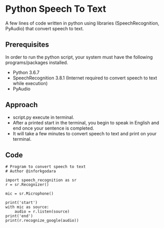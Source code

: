 # Python Speech To Text

A few lines of code written in python using libraries (SpeechRecognition, PyAudio) that convert speech to text. 

## Prerequisites

In order to run the python script, your system must have the following programs/packages installed.
* Python 3.6.7
* SpeechRecognition 3.8.1 (Internet required to convert speech to text while execution)
* PyAudio

## Approach
* script.py execute in terminal.
* After a printed start in the terminal, you begin to speak in English and end once your sentence is completed. 
* It will take a few minutes to convert speech to text and print on your terminal.


## Code
```
# Program to convert speech to text
# Author @inforkgodara

import speech_recognition as sr
r = sr.Recognizer()

mic = sr.Microphone()

print('start')
with mic as source:
    audio = r.listen(source)
print('end')
print(r.recognize_google(audio))
```